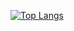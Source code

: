 [![Top Langs](github-readme-stats-nine-xi-67.vercel.app/api/top-langs/?username=sndyx)](https://github.com/anuraghazra/github-readme-stats)
